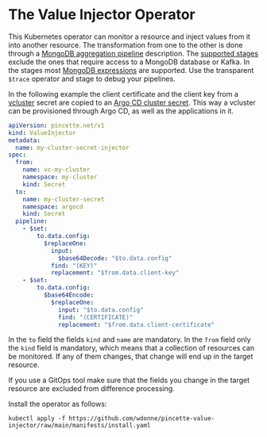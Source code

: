 # The Value Injector Operator

This Kubernetes operator can monitor a resource and inject values from it into another resource. The transformation from one to the other is done through a [MongoDB aggregation pipeline](https://www.mongodb.com/docs/manual/aggregation/#std-label-aggregation-pipeline-intro) description. The [supported stages](https://www.javadoc.io/doc/net.pincette/pincette-mongo-streams/latest/net.pincette.mongo.streams/net/pincette/mongo/streams/Pipeline.html) exclude the ones that require access to a MongoDB database or Kafka. In the stages most [MongoDB expressions](https://www.javadoc.io/doc/net.pincette/pincette-mongo/latest/net.pincette.mongo/net/pincette/mongo/Expression.html) are supported. Use the transparent `$trace` operator and stage to debug your pipelines.

In the following example the client certificate and the client key from a [vcluster](https://www.vcluster.com) secret are copied to an [Argo CD cluster secret](https://argo-cd.readthedocs.io/en/stable/operator-manual/declarative-setup/#clusters). This way a vcluster can be provisioned through Argo CD, as well as the applications in it.


```yaml
apiVersion: pincette.net/v1
kind: ValueInjector
metadata:
  name: my-cluster-secret-injector
spec:
  from:
    name: vc-my-cluster
    namespace: my-cluster
    kind: Secret
  to:
    name: my-cluster-secret
    namespace: argocd
    kind: Secret
  pipeline:
    - $set:
        to.data.config:
          $replaceOne:
            input:
              $base64Decode: "$to.data.config"
            find: "(KEY)"
            replacement: "$from.data.client-key"
    - $set:
        to.data.config:
          $base64Encode:
            $replaceOne:
              input: "$to.data.config"
              find: "(CERTIFICATE)"
              replacement: "$from.data.client-certificate"
```

In the `to` field the fields `kind` and `name` are mandatory. In the `from` field only the `kind` field is mandatory, which means that a collection of resources can be monitored. If any of them changes, that change will end up in the target resource.

If you use a GitOps tool make sure that the fields you change in the target resource are excluded from difference processing.

Install the operator as follows:

```
kubectl apply -f https://github.com/wdonne/pincette-value-injector/raw/main/manifests/install.yaml
```